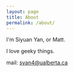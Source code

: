 ```yaml
---
layout: page
title: About
permalink: /about/
---
```


I'm Siyuan Yan, or Matt.

I love geeky things.

mail: [syan4@ualberta.ca](mailto:syan4@ualberta.ca)